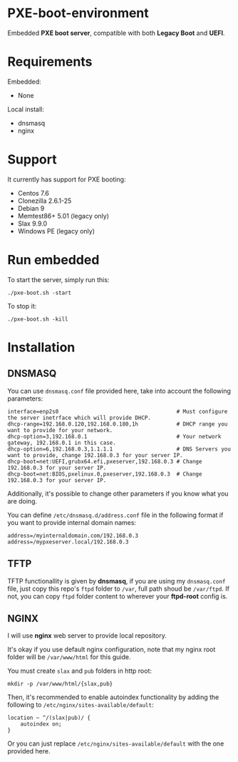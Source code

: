 # PXE-boot-environment

Embedded **PXE boot server**, compatible with both **Legacy Boot** and **UEFI**.

# Requirements

Embedded:
* None

Local install:
* dnsmasq
* nginx

# Support

It currently has support for PXE booting:

* Centos 7.6
* Clonezilla 2.6.1-25
* Debian 9
* Memtest86+ 5.01 (legacy only)
* Slax 9.9.0
* Windows PE (legacy only)

# Run embedded

To start the server, simply run this:

```
./pxe-boot.sh -start
```

To stop it:

```
./pxe-boot.sh -kill
```

# Installation

## DNSMASQ

You can use `dnsmasq.conf` file provided here, take into account the following parameters:

```
interface=enp2s0                                     # Must configure the server inetrface which will provide DHCP.
dhcp-range=192.168.0.120,192.168.0.180,1h            # DHCP range you want to provide for your network.
dhcp-option=3,192.168.0.1                            # Your network gateway, 192.168.0.1 in this case.
dhcp-option=6,192.168.0.3,1.1.1.1                    # DNS Servers you want to provide, change 192.168.0.3 for your server IP.
dhcp-boot=net:UEFI,grubx64.efi,pxeserver,192.168.0.3 # Change 192.168.0.3 for your server IP.
dhcp-boot=net:BIOS,pxelinux.0,pxeserver,192.168.0.3  # Change 192.168.0.3 for your server IP.
```

Additionally, it's possible to change other parameters if you know what you are doing.

You can define `/etc/dnsmasq.d/address.conf` file in the following format if you want to provide internal domain names:

```
address=/myinternaldomain.com/192.168.0.3
address=/mypxeserver.local/192.168.0.3
```

## TFTP

TFTP functionallity is given by **dnsmasq**, if you are using my `dnsmasq.conf` file, just copy this repo's `ftpd` folder to `/var`, full path shoud be `/var/ftpd`. If not, you can copy `ftpd` folder content to wherever your **ftpd-root** config is.

## NGINX
 
I will use **nginx** web server to provide local repository.

It's okay if you use default nginx configuration, note that my nginx root folder will be `/var/www/html` for this guide.

You must create `slax` and `pub` folders in http root:

```
mkdir -p /var/www/html/{slax,pub}
```

Then, it's recommended to enable autoindex functionality by adding the following to `/etc/nginx/sites-available/default`:

```
location ~ ^/(slax|pub)/ {
    autoindex on;
}
```

Or you can just replace `/etc/nginx/sites-available/default` with the one provided here.
